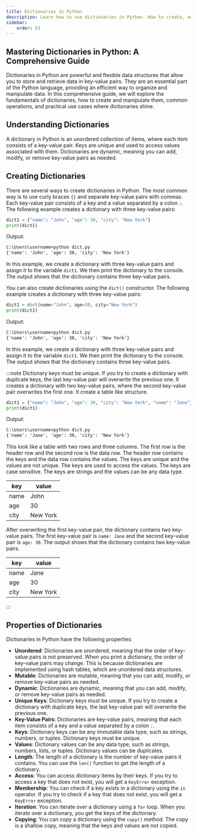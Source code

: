 ```yaml
---
title: Dictionaries in Python
description: Learn how to use dictionaries in Python. How to create, add, remove, and iterate over key-value pairs. Dictionaries are a powerful data structure in Python.
sidebar: 
    order: 63
---
```


## Mastering Dictionaries in Python: A Comprehensive Guide
Dictionaries in Python are powerful and flexible data structures that allow you to store and retrieve data in key-value pairs. They are an essential part of the Python language, providing an efficient way to organize and manipulate data. In this comprehensive guide, we will explore the fundamentals of dictionaries, how to create and manipulate them, common operations, and practical use cases where dictionaries shine.

## Understanding Dictionaries
A dictionary in Python is an unordered collection of items, where each item consists of a key-value pair. Keys are unique and used to access values associated with them. Dictionaries are dynamic, meaning you can add, modify, or remove key-value pairs as needed.

<!-- ```python title="set.py" showLineNumbers{1} {1}
set1 = {1, 2, 3}
print(set1)
```

Output:

```cmd title="command" showLineNumbers{1} {2}
C:\Users\username>python set.py
{1, 2, 3}
```

In this example, we declare a set of three elements and assign it to the variable `set1`. We then print the set to the console. The output shows that the set contains three elements. -->


## Creating Dictionaries
There are several ways to create dictionaries in Python. The most common way is to use curly braces `{}` and separate key-value pairs with commas. Each key-value pair consists of a key and a value separated by a colon `:`. The following example creates a dictionary with three key-value pairs:

```python title="dict.py" showLineNumbers{1} {1}
dict1 = {"name": "John", "age": 30, "city": "New York"}
print(dict1)
```

Output:

```cmd title="command" showLineNumbers{1} {2}
C:\Users\username>python dict.py
{'name': 'John', 'age': 30, 'city': 'New York'}
```

In this example, we create a dictionary with three key-value pairs and assign it to the variable `dict1`. We then print the dictionary to the console. The output shows that the dictionary contains three key-value pairs.

You can also create dictionaries using the `dict()` constructor. The following example creates a dictionary with three key-value pairs:

```python title="dict.py" showLineNumbers{1} {1}
dict1 = dict(name="John", age=30, city="New York")
print(dict1)
```

Output:

```cmd title="command" showLineNumbers{1} {2}
C:\Users\username>python dict.py
{'name': 'John', 'age': 30, 'city': 'New York'}
```

In this example, we create a dictionary with three key-value pairs and assign it to the variable `dict1`. We then print the dictionary to the console. The output shows that the dictionary contains three key-value pairs.

:::note
Dictionary keys must be unique. If you try to create a dictionary with duplicate keys, the last key-value pair will overwrite the previous one. It creates a dictionary with two key-value pairs, where the second key-value pair overwrites the first one. It create a table like structure.

```python title="dict.py" showLineNumbers{1} {1}
dict1 = {"name": "John", "age": 30, "city": "New York", "name": "Jane"}
print(dict1)
```

Output:

```cmd title="command" showLineNumbers{1} {2}
C:\Users\username>python dict.py
{'name': 'Jane', 'age': 30, 'city': 'New York'}
```

This look like a table with two rows and three columns. The first row is the header row and the second row is the data row. The header row contains the keys and the data row contains the values. The keys are unique and the values are not unique. The keys are used to access the values. The keys are case sensitive. The keys are strings and the values can be any data type.

|key|value|
|---|---|
|name|John|
|age|30|
|city|New York|

After overwriting the first key-value pair, the dictionary contains two key-value pairs. The first key-value pair is `name: Jane` and the second key-value pair is `age: 30`. The output shows that the dictionary contains two key-value pairs.

|key|value|
|---|---|
|name|Jane|
|age|30|
|city|New York|

:::

## Properties of Dictionaries
Dictionaries in Python have the following properties:

- **Unordered**: Dictionaries are unordered, meaning that the order of key-value pairs is not preserved. When you print a dictionary, the order of key-value pairs may change. This is because dictionaries are implemented using hash tables, which are unordered data structures.
- **Mutable**: Dictionaries are mutable, meaning that you can add, modify, or remove key-value pairs as needed.
- **Dynamic**: Dictionaries are dynamic, meaning that you can add, modify, or remove key-value pairs as needed.
- **Unique Keys**: Dictionary keys must be unique. If you try to create a dictionary with duplicate keys, the last key-value pair will overwrite the previous one.
- **Key-Value Pairs**: Dictionaries are key-value pairs, meaning that each item consists of a key and a value separated by a colon `:`.
- **Keys**: Dictionary keys can be any immutable data type, such as strings, numbers, or tuples. Dictionary keys must be unique.
- **Values**: Dictionary values can be any data type, such as strings, numbers, lists, or tuples. Dictionary values can be duplicates.
- **Length**: The length of a dictionary is the number of key-value pairs it contains. You can use the `len()` function to get the length of a dictionary.
- **Access**: You can access dictionary items by their keys. If you try to access a key that does not exist, you will get a `KeyError` exception.
- **Membership**: You can check if a key exists in a dictionary using the `in` operator. If you try to check if a key that does not exist, you will get a `KeyError` exception.
- **Iteration**: You can iterate over a dictionary using a `for` loop. When you iterate over a dictionary, you get the keys of the dictionary.
- **Copying**: You can copy a dictionary using the `copy()` method. The copy is a shallow copy, meaning that the keys and values are not copied.
